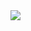 <img src="https://capsule-render.vercel.app/api?type=eggk&Color=gradient&height=70px&section=header&text=안녕하세요%20여기는%20건건의%20깃허브입니다.&fontSize=40px&fontColor=FFFACD"/>

